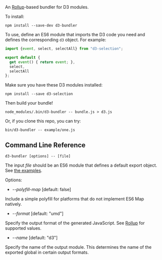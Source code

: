 An [Rollup](https://github.com/rollup/rollup)-based bundler for D3 modules.

To install:

```
npm install --save-dev d3-bundler
```

To use, define an ES6 module that imports the D3 code you need and defines the
corresponding `d3` object. For example:

```js
import {event, select, selectAll} from "d3-selection";

export default {
  get event() { return event; },
  select,
  selectAll
};
```

Make sure you have these D3 modules installed:

```
npm install --save d3-selection
```

Then build your bundle!

```
node_modules/.bin/d3-bundler -- bundle.js > d3.js
```

Or, if you clone this repo, you can try:

```
bin/d3-bundler -- example/one.js
```

## Command Line Reference

```
d3-bundler [options] -- [file]
```

The input *file* should be an ES6 module that defines a default export object. See [the examples](https://github.com/d3/d3-bundler/tree/master/example).

Options:

* <i>--polyfill-map</i> [default: false]

Include a simple polyfill for platforms that do not implement ES6 Map natively.

* <i>--format</i> [default: "umd"]

Specify the output format of the generated JavaScript. See [Rollup](https://github.com/rollup/rollup#api) for supported values.

* <i>--name</i> [default: "d3"]

Specify the name of the output module. This determines the name of the exported global in certain output formats.
